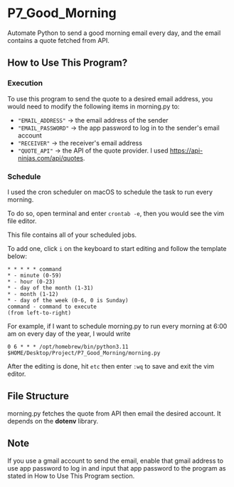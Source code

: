# P7_Good_Morning
Automate Python to send a good morning email every day, and the email contains a quote fetched from API.

## How to Use This Program?
### Execution
To use this program to send the quote to a desired email address, you would need
to modify the following items in morning.py to: 
* ```"EMAIL_ADDRESS"```  -> the email address of the sender 
* ```"EMAIL_PASSWORD"``` -> the app password to log in to the sender's email account
* ```"RECEIVER"``` -> the receiver's email address
* ```"QUOTE_API"``` -> the API of the quote provider. I used https://api-ninjas.com/api/quotes.

### Schedule
I used the cron scheduler on macOS to schedule the task to run every morning.

To do so, open terminal and enter ```crontab -e```, then you would see the vim file editor.

This file contains all of your scheduled jobs.

To add one, click ```i``` on the keyboard to start editing and 
follow the template below: 
```
* * * * * command
* - minute (0-59)
* - hour (0-23)
* - day of the month (1-31)
* - month (1-12)
* - day of the week (0-6, 0 is Sunday)
command - command to execute
(from left-to-right)
```

For example, if I want to schedule morning.py to run every morning at 6:00 am on every day of the year, I would write

```0 6 * * * /opt/homebrew/bin/python3.11 $HOME/Desktop/Project/P7_Good_Morning/morning.py```

After the editing is done, hit ```etc``` then enter ```:wq``` to save and exit the vim editor.  

## File Structure
morning.py fetches the quote from API then email the desired account. It depends on the **dotenv** library.

## Note
If you use a gmail account to send the email, enable that gmail address to use app password to log in and input 
that app password to the program as stated in How to Use This Program section.